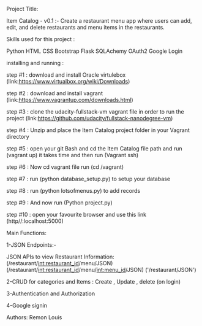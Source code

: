 Project Title:

Item Catalog  - v0.1 :-
Create a restaurant menu app where users can add, edit, and delete restaurants and menu items in the restaurants.



Skills used for this project :

Python
HTML
CSS
Bootstrap
Flask
SQLAchemy
OAuth2
Google Login



installing and running :

step #1 : download and install Oracle virtulebox
    (link:https://www.virtualbox.org/wiki/Downloads)
    
step #2 : download and install vagrant
    (link:https://www.vagrantup.com/downloads.html)
    
step #3 :  clone the udacity-fullstack-vm vagrant file in order to run the project
    (link:https://github.com/udacity/fullstack-nanodegree-vm)
    
step #4 : Unzip and place the Item Catalog project folder in your Vagrant directory

step #5 : open your git Bash and cd the Item Catalog file path and run (vagrant up) it takes time and then run (Vagrant ssh)

step #6 : Now cd vagrant file run (cd /vagrant)

step #7 : run (python database_setup.py) to setup your database 

step #8 : run (python lotsofmenus.py) to add records 

step #9 : And now run (Python project.py)

step #10 : open your favourite browser and use this link (http//:localhost:5000) 



Main Functions:

1-JSON Endpoints:-

JSON APIs to view Restaurant Information:
(/restaurant/<int:restaurant_id>/menu/JSON)
(/restaurant/<int:restaurant_id>/menu/<int:menu_id>/JSON)
('/restaurant/JSON')

2-CRUD for categories and Items : Create , Update , delete (on login)

3-Authentication and Authorization

4-Google signin



Authors: 
    Remon Louis